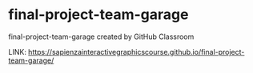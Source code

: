 # final-project-team-garage

final-project-team-garage created by GitHub Classroom

LINK: https://sapienzainteractivegraphicscourse.github.io/final-project-team-garage/
